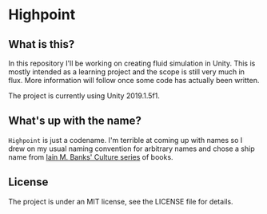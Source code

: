 # Highpoint

## What is this?

In this repository I'll be working on creating fluid simulation in Unity.
This is mostly intended as a learning project and the scope is still very much in flux.
More information will follow once some code has actually been written.

The project is currently using Unity 2019.1.5f1.

## What's up with the name?

`Highpoint` is just a codename. I'm terrible at coming up with names so I drew on my usual naming convention for arbitrary names and chose a ship name from [Iain M. Banks' Culture series](https://en.wikipedia.org/wiki/The_Culture_(series)) of books.

## License

The project is under an MIT license, see the LICENSE file for details.
